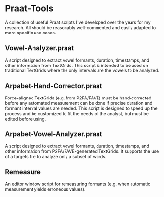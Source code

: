 # Praat-Tools
A collection of useful Praat scripts I've developed over the years for my research. All should be reasonably well-commented and easily adapted to more specific use cases.

## Vowel-Analyzer.praat
A script designed to extract vowel formants, duration, timestamps, and other information from TextGrids. This script is intended to be used on traditional TextGrids where the only intervals are the vowels to be analyzed.

## Arpabet-Hand-Corrector.praat
Force-aligned TextGrids (e.g. from P2FA/FAVE) must be hand-corrected before any automated measurement can be done if precise duration and formant interval values are needed. This script is designed to speed up the process and be customized to fit the needs of the analyst, but must be edited before using.

## Arpabet-Vowel-Analyzer.praat
A script designed to extract vowel formants, duration, timestamps, and other information from P2FA/FAVE-generated TextGrids. It supports the use of a targets file to analyze only a subset of words.

## Remeasure
An editor window script for remeasuring formants (e.g. when automatic measurement yields erroneous values).
